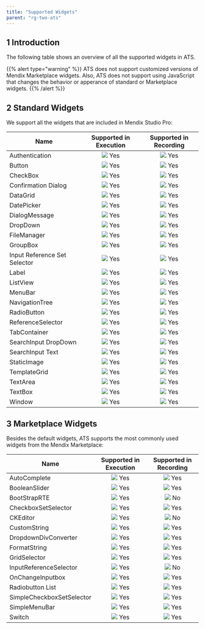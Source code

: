 ```yaml
---
title: "Supported Widgets"
parent: "rg-two-ats"
---
```


## 1 Introduction

The following table shows an overview of all the supported widgets in ATS.

{{% alert type="warning" %}}
ATS does not support customized versions of Mendix Marketplace widgets. Also, ATS does not support using JavaScript that changes the behavior or apperance of standard or Marketplace widgets.
{{% /alert %}}

## 2 Standard Widgets

We support all the widgets that are included in Mendix Studio Pro:

| Name | Supported in Execution | Supported in Recording |
| ---- | :--------------------: | :--------------------: |
| Authentication | ![](attachments/rg-two-supported-widgets/green.png) Yes | ![](attachments/rg-two-supported-widgets/green.png) Yes |
| Button |![](attachments/rg-two-supported-widgets/green.png) Yes | ![](attachments/rg-two-supported-widgets/green.png) Yes |
| CheckBox | ![](attachments/rg-two-supported-widgets/green.png) Yes | ![](attachments/rg-two-supported-widgets/green.png) Yes |
| Confirmation Dialog | ![](attachments/rg-two-supported-widgets/green.png) Yes | ![](attachments/rg-two-supported-widgets/green.png) Yes |
| DataGrid | ![](attachments/rg-two-supported-widgets/green.png) Yes |  ![](attachments/rg-two-supported-widgets/green.png) Yes|
| DatePicker | ![](attachments/rg-two-supported-widgets/green.png) Yes | ![](attachments/rg-two-supported-widgets/green.png) Yes |
| DialogMessage | ![](attachments/rg-two-supported-widgets/green.png) Yes | ![](attachments/rg-two-supported-widgets/green.png) Yes |
| DropDown | ![](attachments/rg-two-supported-widgets/green.png) Yes | ![](attachments/rg-two-supported-widgets/green.png) Yes |
| FileManager | ![](attachments/rg-two-supported-widgets/green.png) Yes | ![](attachments/rg-two-supported-widgets/green.png) Yes |
| GroupBox | ![](attachments/rg-two-supported-widgets/green.png) Yes | ![](attachments/rg-two-supported-widgets/green.png) Yes |
| Input Reference Set Selector | ![](attachments/rg-two-supported-widgets/green.png) Yes | ![](attachments/rg-two-supported-widgets/green.png) Yes |
| Label | ![](attachments/rg-two-supported-widgets/green.png) Yes | ![](attachments/rg-two-supported-widgets/green.png) Yes|
| ListView | ![](attachments/rg-two-supported-widgets/green.png) Yes | ![](attachments/rg-two-supported-widgets/green.png) Yes |
| MenuBar | ![](attachments/rg-two-supported-widgets/green.png) Yes | ![](attachments/rg-two-supported-widgets/green.png) Yes |
| NavigationTree | ![](attachments/rg-two-supported-widgets/green.png) Yes | ![](attachments/rg-two-supported-widgets/green.png) Yes |
| RadioButton | ![](attachments/rg-two-supported-widgets/green.png) Yes | ![](attachments/rg-two-supported-widgets/green.png) Yes |
| ReferenceSelector | ![](attachments/rg-two-supported-widgets/green.png) Yes | ![](attachments/rg-two-supported-widgets/green.png) Yes |
| TabContainer | ![](attachments/rg-two-supported-widgets/green.png) Yes | ![](attachments/rg-two-supported-widgets/green.png) Yes |
| SearchInput DropDown | ![](attachments/rg-two-supported-widgets/green.png) Yes | ![](attachments/rg-two-supported-widgets/green.png) Yes |
| SearchInput Text | ![](attachments/rg-two-supported-widgets/green.png) Yes | ![](attachments/rg-two-supported-widgets/green.png) Yes |
| StaticImage | ![](attachments/rg-two-supported-widgets/green.png) Yes | ![](attachments/rg-two-supported-widgets/green.png) Yes |
| TemplateGrid | ![](attachments/rg-two-supported-widgets/green.png) Yes | ![](attachments/rg-two-supported-widgets/green.png) Yes |
| TextArea | ![](attachments/rg-two-supported-widgets/green.png) Yes | ![](attachments/rg-two-supported-widgets/green.png) Yes |
| TextBox | ![](attachments/rg-two-supported-widgets/green.png) Yes | ![](attachments/rg-two-supported-widgets/green.png) Yes |
| Window | ![](attachments/rg-two-supported-widgets/green.png) Yes | ![](attachments/rg-two-supported-widgets/green.png) Yes |

## 3 Marketplace Widgets

Besides the default widgets, ATS supports the most commonly used widgets from the Mendix Marketplace:

| Name | Supported in Execution | Supported in Recording |
| ---- | :--------------------: | :--------------------: |
| AutoComplete |  ![](attachments/rg-two-supported-widgets/green.png) Yes | ![](attachments/rg-two-supported-widgets/green.png) Yes|
| BooleanSlider |  ![](attachments/rg-two-supported-widgets/green.png) Yes | ![](attachments/rg-two-supported-widgets/green.png) Yes|
| BootStrapRTE | ![](attachments/rg-two-supported-widgets/green.png) Yes | ![](attachments/rg-two-supported-widgets/red.png) No |
| CheckboxSetSelector | ![](attachments/rg-two-supported-widgets/green.png) Yes | ![](attachments/rg-two-supported-widgets/green.png) Yes |
| CKEditor | ![](attachments/rg-two-supported-widgets/green.png) Yes | ![](attachments/rg-two-supported-widgets/red.png) No |
| CustomString | ![](attachments/rg-two-supported-widgets/green.png) Yes | ![](attachments/rg-two-supported-widgets/green.png) Yes |
| DropdownDivConverter | ![](attachments/rg-two-supported-widgets/green.png) Yes | ![](attachments/rg-two-supported-widgets/green.png) Yes|
| FormatString | ![](attachments/rg-two-supported-widgets/green.png) Yes | ![](attachments/rg-two-supported-widgets/green.png) Yes |
| GridSelector | ![](attachments/rg-two-supported-widgets/green.png) Yes | ![](attachments/rg-two-supported-widgets/green.png) Yes |
| InputReferenceSelector | ![](attachments/rg-two-supported-widgets/green.png) Yes | ![](attachments/rg-two-supported-widgets/red.png) No |
| OnChangeInputbox | ![](attachments/rg-two-supported-widgets/green.png) Yes | ![](attachments/rg-two-supported-widgets/green.png) Yes |
| Radiobutton List | ![](attachments/rg-two-supported-widgets/green.png) Yes | ![](attachments/rg-two-supported-widgets/green.png) Yes |
| SimpleCheckboxSetSelector | ![](attachments/rg-two-supported-widgets/green.png) Yes | ![](attachments/rg-two-supported-widgets/green.png) Yes |
| SimpleMenuBar | ![](attachments/rg-two-supported-widgets/green.png) Yes | ![](attachments/rg-two-supported-widgets/green.png) Yes |
| Switch | ![](attachments/rg-two-supported-widgets/green.png) Yes | ![](attachments/rg-two-supported-widgets/green.png) Yes |
